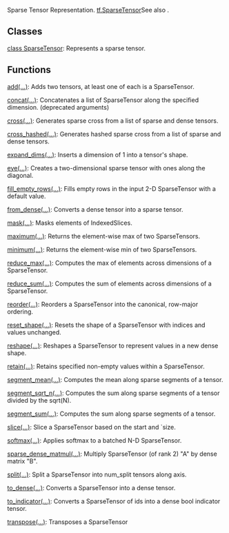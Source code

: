 
Sparse Tensor Representation.
[tf.SparseTensor](https://www.tensorflow.org/api_docs/python/tf/sparse/SparseTensor)See also .

## Classes
[class SparseTensor](https://www.tensorflow.org/api_docs/python/tf/sparse/SparseTensor): Represents a sparse tensor.

## Functions
[add(...)](https://www.tensorflow.org/api_docs/python/tf/sparse/add): Adds two tensors, at least one of each is a SparseTensor.

[concat(...)](https://www.tensorflow.org/api_docs/python/tf/sparse/concat): Concatenates a list of SparseTensor along the specified dimension. (deprecated arguments)

[cross(...)](https://www.tensorflow.org/api_docs/python/tf/sparse/cross): Generates sparse cross from a list of sparse and dense tensors.

[cross_hashed(...)](https://www.tensorflow.org/api_docs/python/tf/sparse/cross_hashed): Generates hashed sparse cross from a list of sparse and dense tensors.

[expand_dims(...)](https://www.tensorflow.org/api_docs/python/tf/sparse/expand_dims): Inserts a dimension of 1 into a tensor's shape.

[eye(...)](https://www.tensorflow.org/api_docs/python/tf/sparse/eye): Creates a two-dimensional sparse tensor with ones along the diagonal.

[fill_empty_rows(...)](https://www.tensorflow.org/api_docs/python/tf/sparse/fill_empty_rows): Fills empty rows in the input 2-D SparseTensor with a default value.

[from_dense(...)](https://www.tensorflow.org/api_docs/python/tf/sparse/from_dense): Converts a dense tensor into a sparse tensor.

[mask(...)](https://www.tensorflow.org/api_docs/python/tf/sparse/mask): Masks elements of IndexedSlices.

[maximum(...)](https://www.tensorflow.org/api_docs/python/tf/sparse/maximum): Returns the element-wise max of two SparseTensors.

[minimum(...)](https://www.tensorflow.org/api_docs/python/tf/sparse/minimum): Returns the element-wise min of two SparseTensors.

[reduce_max(...)](https://www.tensorflow.org/api_docs/python/tf/sparse/reduce_max): Computes the max of elements across dimensions of a SparseTensor.

[reduce_sum(...)](https://www.tensorflow.org/api_docs/python/tf/sparse/reduce_sum): Computes the sum of elements across dimensions of a SparseTensor.

[reorder(...)](https://www.tensorflow.org/api_docs/python/tf/sparse/reorder): Reorders a SparseTensor into the canonical, row-major ordering.

[reset_shape(...)](https://www.tensorflow.org/api_docs/python/tf/sparse/reset_shape): Resets the shape of a SparseTensor with indices and values unchanged.

[reshape(...)](https://www.tensorflow.org/api_docs/python/tf/sparse/reshape): Reshapes a SparseTensor to represent values in a new dense shape.

[retain(...)](https://www.tensorflow.org/api_docs/python/tf/sparse/retain): Retains specified non-empty values within a SparseTensor.

[segment_mean(...)](https://www.tensorflow.org/api_docs/python/tf/sparse/segment_mean): Computes the mean along sparse segments of a tensor.

[segment_sqrt_n(...)](https://www.tensorflow.org/api_docs/python/tf/sparse/segment_sqrt_n): Computes the sum along sparse segments of a tensor divided by the sqrt(N).

[segment_sum(...)](https://www.tensorflow.org/api_docs/python/tf/sparse/segment_sum): Computes the sum along sparse segments of a tensor.

[slice(...)](https://www.tensorflow.org/api_docs/python/tf/sparse/slice): Slice a SparseTensor based on the start and `size.

[softmax(...)](https://www.tensorflow.org/api_docs/python/tf/sparse/softmax): Applies softmax to a batched N-D SparseTensor.

[sparse_dense_matmul(...)](https://www.tensorflow.org/api_docs/python/tf/sparse/sparse_dense_matmul): Multiply SparseTensor (of rank 2) "A" by dense matrix "B".

[split(...)](https://www.tensorflow.org/api_docs/python/tf/sparse/split): Split a SparseTensor into num_split tensors along axis.

[to_dense(...)](https://www.tensorflow.org/api_docs/python/tf/sparse/to_dense): Converts a SparseTensor into a dense tensor.

[to_indicator(...)](https://www.tensorflow.org/api_docs/python/tf/sparse/to_indicator): Converts a SparseTensor of ids into a dense bool indicator tensor.

[transpose(...)](https://www.tensorflow.org/api_docs/python/tf/sparse/transpose): Transposes a SparseTensor

